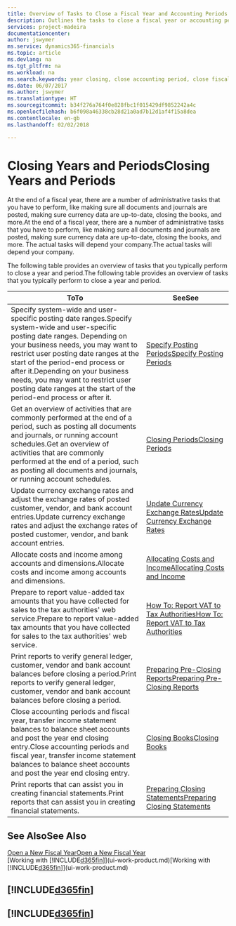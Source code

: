 ```yaml
---
title: Overview of Tasks to Close a Fiscal Year and Accounting Periods | Microsoft Docs
description: Outlines the tasks to close a fiscal year or accounting period, for example, making sure documents and journals are posted and verifying bank balances.
services: project-madeira
documentationcenter: 
author: jswymer
ms.service: dynamics365-financials
ms.topic: article
ms.devlang: na
ms.tgt_pltfrm: na
ms.workload: na
ms.search.keywords: year closing, close accounting period, close fiscal year, bank account detailed trial balance
ms.date: 06/07/2017
ms.author: jswymer
ms.translationtype: HT
ms.sourcegitcommit: b34f276a764f0e828fbc1f015429df9852242a4c
ms.openlocfilehash: b6f098a46338cb28d21a0ad7b12d1af4f15a8dea
ms.contentlocale: en-gb
ms.lasthandoff: 02/02/2018

---
```

# <a name="closing-years-and-periods"></a><span data-ttu-id="d171e-103">Closing Years and Periods</span><span class="sxs-lookup"><span data-stu-id="d171e-103">Closing Years and Periods</span></span>
<span data-ttu-id="d171e-104">At the end of a fiscal year, there are a number of administrative tasks that you have to perform, like making sure all documents and journals are posted, making sure currency data are up-to-date, closing the books, and more.</span><span class="sxs-lookup"><span data-stu-id="d171e-104">At the end of a fiscal year, there are a number of administrative tasks that you have to perform, like making sure all documents and journals are posted, making sure currency data are up-to-date, closing the books, and more.</span></span> <span data-ttu-id="d171e-105">The actual tasks will depend your company.</span><span class="sxs-lookup"><span data-stu-id="d171e-105">The actual tasks will depend your company.</span></span>

<span data-ttu-id="d171e-106">The following table provides an overview of tasks that you typically perform to close a year and period.</span><span class="sxs-lookup"><span data-stu-id="d171e-106">The following table provides an overview of tasks that you typically perform to close a year and period.</span></span>

| <span data-ttu-id="d171e-107">To</span><span class="sxs-lookup"><span data-stu-id="d171e-107">To</span></span> | <span data-ttu-id="d171e-108">See</span><span class="sxs-lookup"><span data-stu-id="d171e-108">See</span></span> |
| --- | --- |
| <span data-ttu-id="d171e-109">Specify system-wide and user-specific posting date ranges.</span><span class="sxs-lookup"><span data-stu-id="d171e-109">Specify system-wide and user-specific posting date ranges.</span></span> <span data-ttu-id="d171e-110">Depending on your business needs, you may want to restrict user posting date ranges at the start of the period-end process or after it.</span><span class="sxs-lookup"><span data-stu-id="d171e-110">Depending on your business needs, you may want to restrict user posting date ranges at the start of the period-end process or after it.</span></span> |[<span data-ttu-id="d171e-111">Specify Posting Periods</span><span class="sxs-lookup"><span data-stu-id="d171e-111">Specify Posting Periods</span></span>](finance-how-specify-posting-periods.md) |
| <span data-ttu-id="d171e-112">Get an overview of activities that are commonly performed at the end of a period, such as posting all documents and journals, or running account schedules.</span><span class="sxs-lookup"><span data-stu-id="d171e-112">Get an overview of activities that are commonly performed at the end of a period, such as posting all documents and journals, or running account schedules.</span></span> |[<span data-ttu-id="d171e-113">Closing Periods</span><span class="sxs-lookup"><span data-stu-id="d171e-113">Closing Periods</span></span>](year-how-complete-period-end-processes.md) |
| <span data-ttu-id="d171e-114">Update currency exchange rates and adjust the exchange rates of posted customer, vendor, and bank account entries.</span><span class="sxs-lookup"><span data-stu-id="d171e-114">Update currency exchange rates and adjust the exchange rates of posted customer, vendor, and bank account entries.</span></span> |[<span data-ttu-id="d171e-115">Update Currency Exchange Rates</span><span class="sxs-lookup"><span data-stu-id="d171e-115">Update Currency Exchange Rates</span></span>](finance-how-update-currencies.md) |
| <span data-ttu-id="d171e-116">Allocate costs and income among accounts and dimensions.</span><span class="sxs-lookup"><span data-stu-id="d171e-116">Allocate costs and income among accounts and dimensions.</span></span> |[<span data-ttu-id="d171e-117">Allocating Costs and Income</span><span class="sxs-lookup"><span data-stu-id="d171e-117">Allocating Costs and Income</span></span>](year-allocate-costs-income.md) |
| <span data-ttu-id="d171e-118">Prepare to report value-added tax amounts that you have collected for sales to the tax authorities' web service.</span><span class="sxs-lookup"><span data-stu-id="d171e-118">Prepare to report value-added tax amounts that you have collected for sales to the tax authorities' web service.</span></span> |[<span data-ttu-id="d171e-119">How To: Report VAT to Tax Authorities</span><span class="sxs-lookup"><span data-stu-id="d171e-119">How To: Report VAT to Tax Authorities</span></span>](finance-how-report-vat.md)|
| <span data-ttu-id="d171e-120">Print reports to verify general ledger, customer, vendor and bank account balances before closing a period.</span><span class="sxs-lookup"><span data-stu-id="d171e-120">Print reports to verify general ledger, customer, vendor and bank account balances before closing a period.</span></span> |[<span data-ttu-id="d171e-121">Preparing Pre-Closing Reports</span><span class="sxs-lookup"><span data-stu-id="d171e-121">Preparing Pre-Closing Reports</span></span>](year-prepare-preclose-reports.md) |
| <span data-ttu-id="d171e-122">Close accounting periods and fiscal year, transfer income statement balances to balance sheet accounts and post the year end closing entry.</span><span class="sxs-lookup"><span data-stu-id="d171e-122">Close accounting periods and fiscal year, transfer income statement balances to balance sheet accounts and post the year end closing entry.</span></span> |[<span data-ttu-id="d171e-123">Closing Books</span><span class="sxs-lookup"><span data-stu-id="d171e-123">Closing Books</span></span>](year-close-books.md) |
| <span data-ttu-id="d171e-124">Print reports that can assist you in creating financial statements.</span><span class="sxs-lookup"><span data-stu-id="d171e-124">Print reports that can assist you in creating financial statements.</span></span> |[<span data-ttu-id="d171e-125">Preparing Closing Statements</span><span class="sxs-lookup"><span data-stu-id="d171e-125">Preparing Closing Statements</span></span>](year-prepare-close-statement.md) |

## <a name="see-also"></a><span data-ttu-id="d171e-126">See Also</span><span class="sxs-lookup"><span data-stu-id="d171e-126">See Also</span></span>
[<span data-ttu-id="d171e-127">Open a New Fiscal Year</span><span class="sxs-lookup"><span data-stu-id="d171e-127">Open a New Fiscal Year</span></span>](finance-how-open-new-fiscal-year.md)  
<span data-ttu-id="d171e-128">[Working with [!INCLUDE[d365fin](includes/d365fin_md.md)]](ui-work-product.md)</span><span class="sxs-lookup"><span data-stu-id="d171e-128">[Working with [!INCLUDE[d365fin](includes/d365fin_md.md)]](ui-work-product.md)</span></span>

## [!INCLUDE[d365fin](includes/free_trial_md.md)]  
## [!INCLUDE[d365fin](includes/training_link_md.md)]

